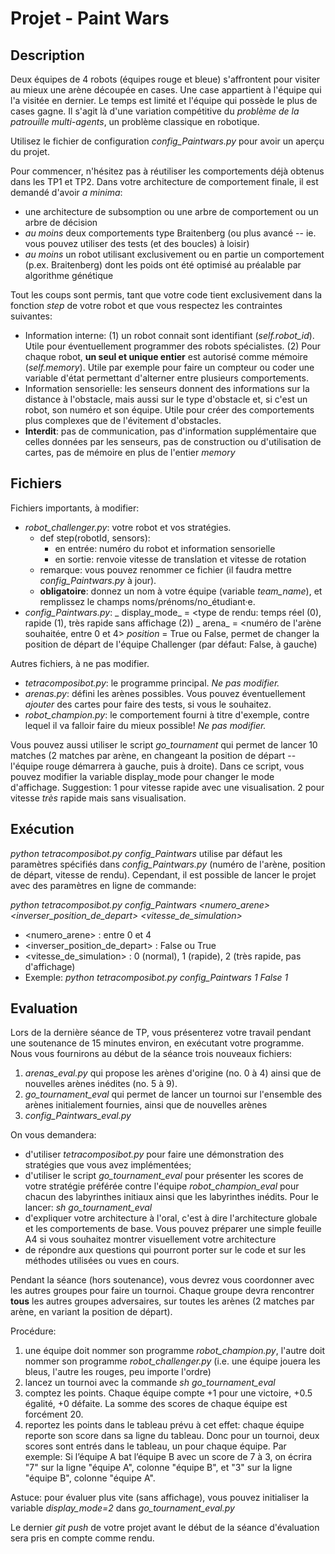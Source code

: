 # Projet - Paint Wars

## Description

Deux équipes de 4 robots (équipes rouge et bleue) s'affrontent pour visiter au mieux une arène découpée en cases. Une case appartient à l'équipe qui l'a visitée en dernier. Le temps est limité et l'équipe qui possède le plus de cases gagne. Il s'agit là d'une variation compétitive du _problème de la patrouille multi-agents_, un problème classique en robotique.

Utilisez le fichier de configuration _config_Paintwars.py_ pour avoir un aperçu du projet.

Pour commencer, n'hésitez pas à réutiliser les comportements déjà obtenus dans les TP1 et TP2. Dans votre architecture de comportement finale, il est demandé d'avoir _a minima_:
* une architecture de subsomption ou une arbre de comportement ou un arbre de décision
* _au moins_ deux comportements type Braitenberg (ou plus avancé -- ie. vous pouvez utiliser des tests (et des boucles) à loisir)
* _au moins_ un robot utilisant exclusivement ou en partie un comportement (p.ex. Braitenberg) dont les poids ont été optimisé au préalable par algorithme génétique

Tout les coups sont permis, tant que votre code tient exclusivement dans la fonction _step_ de votre robot et que vous respectez les contraintes suivantes:
* Information interne: (1) un robot connait sont identifiant (_self.robot_id_). Utile pour éventuellement programmer des robots spécialistes. (2) Pour chaque robot, **un seul et unique entier** est autorisé comme mémoire (_self.memory_). Utile par exemple pour faire un compteur ou coder une variable d'état permettant d'alterner entre plusieurs comportements.
* Information sensorielle: les senseurs donnent des informations sur la distance à l'obstacle, mais aussi sur le type d'obstacle et, si c'est un robot, son numéro et son équipe. Utile pour créer des comportements plus complexes que de l'évitement d'obstacles.
* **Interdit**: pas de communication, pas d'information supplémentaire que celles données par les senseurs, pas de construction ou d'utilisation de cartes, pas de mémoire en plus de l'entier *memory*

## Fichiers

Fichiers importants, à modifier:
* _robot_challenger.py_: votre robot et vos stratégies.
  * def step(robotId, sensors):
    * en entrée: numéro du robot et information sensorielle
    * en sortie: renvoie vitesse de translation et vitesse de rotation
  * remarque: vous pouvez renommer ce fichier (il faudra mettre _config_Paintwars.py_ à jour).
  * __obligatoire__: donnez un nom à votre équipe (variable _team_name_), et remplissez le champs noms/prénoms/no_étudiant·e.
* _config_Paintwars.py_:
  _ display_mode_ = <type de rendu: temps réel (0), rapide (1), très rapide sans affichage (2))
  _ arena_ = <numéro de l'arène souhaitée, entre 0 et 4>
  _position_ = True ou False, permet de changer la position de départ de l'équipe Challenger (par défaut: False, à gauche)

Autres fichiers, à ne pas modifier.

* _tetracomposibot.py_: le programme principal. _Ne pas modifier._
* _arenas.py_: défini les arènes possibles. Vous pouvez éventuellement _ajouter_ des cartes pour faire des tests, si vous le souhaitez.
* _robot_champion.py_: le comportement fourni à titre d'exemple, contre lequel il va falloir faire du mieux possible! _Ne pas modifier._

Vous pouvez aussi utiliser le script _go_tournament_ qui permet de lancer 10 matches (2 matches par arène, en changeant la position de départ -- l'équipe rouge démarrera à gauche, puis à droite). Dans ce script, vous pouvez modifier la variable display_mode pour changer le mode d'affichage. Suggestion: 1 pour vitesse rapide avec une visualisation. 2 pour vitesse *très* rapide mais sans visualisation.

## Exécution

_python tetracomposibot.py config_Paintwars_ utilise par défaut les paramètres spécifiés dans _config_Paintwars.py_ (numéro de l'arène, position de départ, vitesse de rendu). Cependant, il est possible de lancer le projet avec des paramètres en ligne de commande:

_python tetracomposibot.py config_Paintwars <numero_arene> <inverser_position_de_depart> <vitesse_de_simulation>_

* <numero_arene> : entre 0 et 4
* <inverser_position_de_depart> : False ou True
* <vitesse_de_simulation> : 0 (normal), 1 (rapide), 2 (très rapide, pas d'affichage)
* Exemple: _python tetracomposibot.py config_Paintwars 1 False 1_

## Evaluation

Lors de la dernière séance de TP, vous présenterez votre travail pendant une soutenance de 15 minutes environ, en exécutant votre programme. Nous vous fournirons au début de la séance trois nouveaux fichiers:
1. _arenas_eval.py_ qui propose les arènes d'origine (no. 0 à 4) ainsi que de nouvelles arènes inédites (no. 5 à 9). 
2. _go_tournament_eval_ qui permet de lancer un tournoi sur l'ensemble des arènes initialement fournies, ainsi que de nouvelles arènes
3. _config_Paintwars_eval.py_

On vous demandera:
* d'utiliser _tetracomposibot.py_ pour faire une démonstration des stratégies que vous avez implémentées;
* d'utiliser le script _go_tournament_eval_ pour présenter les scores de votre stratégie préférée contre l'équipe _robot_champion_eval_ pour chacun des labyrinthes initiaux ainsi que les labyrinthes inédits. Pour le lancer: _sh go_tournament_eval_
* d'expliquer votre architecture à l'oral, c'est à dire l'architecture globale et les comportements de base. Vous pouvez préparer une simple feuille A4 si vous souhaitez montrer visuellement votre architecture
* de répondre aux questions qui pourront porter sur le code et sur les méthodes utilisées ou vues en cours.

Pendant la séance (hors soutenance), vous devrez vous coordonner avec les autres groupes pour faire un tournoi. Chaque groupe devra rencontrer **tous** les autres groupes adversaires, sur toutes les arènes (2 matches par arène, en variant la position de départ). 

Procédure:
1. une équipe doit nommer son programme _robot_champion.py_, l'autre doit nommer son programme _robot_challenger.py_ (i.e. une équipe jouera les bleus, l'autre les rouges, peu importe l'ordre)
2. lancez un tournoi avec la commande _sh go_tournament_eval_ 
3. comptez les points. Chaque équipe compte +1 pour une victoire, +0.5 égalité, +0 défaite. La somme des scores de chaque équipe est forcément 20.
4. reportez les points dans le tableau prévu à cet effet: chaque équipe reporte son score dans sa ligne du tableau. Donc pour un tournoi, deux scores sont entrés dans le tableau, un pour chaque équipe. Par exemple: Si l’équipe A bat l’équipe B avec un score de 7 à 3, on écrira "7" sur la ligne "équipe A", colonne "équipe B", et "3" sur la ligne "équipe B", colonne "équipe A".

Astuce: pour évaluer plus vite (sans affichage), vous pouvez initialiser la variable _display_mode=2_ dans _go_tournament_eval.py_

Le dernier _git push_ de votre projet avant le début de la séance d'évaluation sera pris en compte comme rendu.
